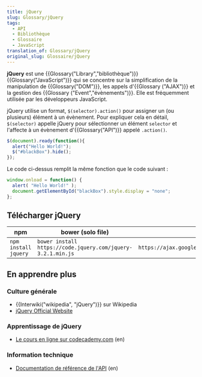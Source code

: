 ```yaml
---
title: jQuery
slug: Glossary/jQuery
tags:
  - API
  - Bibliothèque
  - Glossaire
  - JavaScript
translation_of: Glossary/jQuery
original_slug: Glossaire/jQuery
---
```

**jQuery** est une  {{Glossary("Library","bibliothèque")}} {{Glossary("JavaScript")}} qui se concentre sur la simplification de la manipulation de {{Glossary("DOM")}}, les appels d'{{Glossary ("AJAX")}} et la gestion des {{Glossary ("Event","évènements")}}. Elle est fréquemment utilisée par les développeurs JavaScript.

jQuery utilise un format, `$(selector).action()` pour assigner un (ou plusieurs) élément à un évènement. Pour expliquer cela en détail, `$(selector)` appelle jQuery pour sélectionner un élément `selector` et l'affecte à un évènement d'{{Glossary("API")}} appelé `.action()`.

```js
$(document).ready(function(){
  alert("Hello World!");
  $("#blackBox").hide();
});
```

Le code ci-dessus remplit la même fonction que le code suivant :

```js
window.onload = function() {
  alert( "Hello World!" );
  document.getElementById("blackBox").style.display = "none";
};
```

## Télécharger jQuery

| **npm**              | bower (solo file)                                           | Google CDN                                                         |
| -------------------- | ----------------------------------------------------------- | ------------------------------------------------------------------ |
| `npm install jquery` | `bower install https://code.jquery.com/jquery-3.2.1.min.js` | `https://ajax.googleapis.com/ajax/libs/jquery/3.2.1/jquery.min.js` |

## En apprendre plus

### Culture générale

- {{Interwiki("wikipedia", "jQuery")}} sur Wikipedia
- [jQuery Official Website](https://jquery.com/)

### Apprentissage de jQuery

- [Le cours en ligne sur codecademy.com](https://www.codecademy.com/learn/jquery) (en)

### Information technique

- [Documentation de référence de l'API](https://api.jquery.com/) (en)
